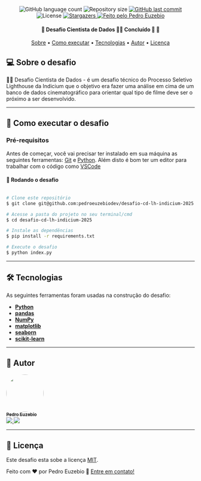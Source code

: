 <p align="center">
  <img alt="GitHub language count" src="https://img.shields.io/github/languages/count/pedroeuzebiodev/desafio-cd-lh-indicium-2025?color=3b82f6" />

  <img alt="Repository size" src="https://img.shields.io/github/repo-size/pedroeuzebiodev/desafio-cd-lh-indicium-2025" />

  <a href="https://github.com/pedroeuzebiodev/desafio-cd-lh-indicium-2025/commits/master">
    <img alt="GitHub last commit" src="https://img.shields.io/github/last-commit/pedroeuzebiodev/desafio-cd-lh-indicium-2025" />
  </a>

   <img alt="License" src="https://img.shields.io/badge/license-MIT-brightgreen" />

   <a href="https://github.com/pedroeuzebiodev/desafio-cd-lh-indicium-2025/stargazers">
    <img alt="Stargazers" src="https://img.shields.io/github/stars/pedroeuzebiodev/desafio-cd-lh-indicium-2025?style=social" />
  </a>

  <a href="https://pedroeuzebiodev.github.io/desafio-cd-lh-indicium-2025">
    <img alt="Feito pelo Pedro Euzebio" src="https://img.shields.io/badge/feito%20por-Pedro%20Euzebio-3b82f6" />
  </a>
</p>

<h4 align="center">
 🚧  Desafio Cientista de Dados 🧑‍🔬 Concluído 🚀 🚧
</h4>

<p align="center">
 <a href="#-sobre-o-desafio">Sobre</a> •
 <a href="#-como-executar-o-desafio">Como executar</a> •
 <a href="#-tecnologias">Tecnologias</a> •
 <a href="#-autor">Autor</a> •
 <a href="#user-content--licença">Licença</a>
</p>

## 💻 Sobre o desafio

🧑‍🔬 Desafio Cientista de Dados - é um desafio técnico do Processo Seletivo Lighthouse da Indicium que o objetivo era fazer uma análise em cima de um banco de dados cinematográfico para orientar qual tipo de filme deve ser o próximo a ser desenvolvido.

---

## 🚀 Como executar o desafio

### Pré-requisitos

Antes de começar, você vai precisar ter instalado em sua máquina as seguintes ferramentas: [Git](https://git-scm.com) e [Python](https://www.python.org). Além disto é bom ter um editor para trabalhar com o código como [VSCode](https://code.visualstudio.com/)

#### 🧭 Rodando o desafio

```bash

# Clone este repositório
$ git clone git@github.com:pedroeuzebiodev/desafio-cd-lh-indicium-2025.git

# Acesse a pasta do projeto no seu terminal/cmd
$ cd desafio-cd-lh-indicium-2025

# Instale as dependências
$ pip install -r requirements.txt

# Execute o desafio
$ python index.py

```

---

## 🛠 Tecnologias

As seguintes ferramentas foram usadas na construção do desafio:

- **[Python](https://www.python.org)**
- **[pandas](https://pandas.pydata.org)**
- **[NumPy](https://numpy.org)**
- **[matplotlib](https://matplotlib.org)**
- **[seaborn](https://seaborn.pydata.org)**
- **[scikit-learn](https://scikit-learn.org/stable)**

---

## 🦸 Autor

<a href="https://www.linkedin.com/in/pedroeuzebio">
  <img style="border-radius: 50%;" src="https://github.com/pedroeuzebiodev.png" width="100px;" alt="" />

  <br />

  <sub>
    <b>Pedro Euzebio</b>
  </sub>
</a>

<br>

<a href="mailto:pedroeuzebio.contato@gmail.com" class="contato">
  <img src="https://img.shields.io/badge/Gmail-D14836?style=plastic&logo=gmail&logoColor=white" />
</a>

<a href="https://www.linkedin.com/in/pedroeuzebio" class="contato">
  <img src="https://img.shields.io/badge/linkedin-%230077B5.svg?style=plastic&logo=linkedin&logoColor=white" />
</a>

---

## 📝 Licença

Este desafio esta sobe a licença [MIT](./LICENSE).

Feito com ❤️ por Pedro Euzebio 👋 [Entre em contato!](https://www.linkedin.com/in/pedroeuzebio)
